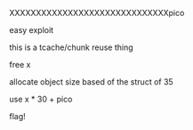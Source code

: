 XXXXXXXXXXXXXXXXXXXXXXXXXXXXXXpico

easy exploit

this is a tcache/chunk reuse thing

free x

allocate object size based of the struct of 35

use x * 30 + pico

flag!